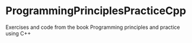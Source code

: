 # ProgrammingPrinciplesPracticeCpp
Exercises and code from the book Programming principles and practice using C++
